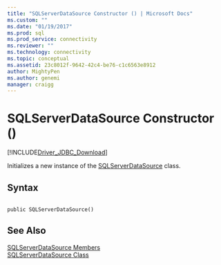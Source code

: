 ```yaml
---
title: "SQLServerDataSource Constructor () | Microsoft Docs"
ms.custom: ""
ms.date: "01/19/2017"
ms.prod: sql
ms.prod_service: connectivity
ms.reviewer: ""
ms.technology: connectivity
ms.topic: conceptual
ms.assetid: 23c8012f-9642-42c4-be76-c1c6563e8912
author: MightyPen
ms.author: genemi
manager: craigg
---
```

# SQLServerDataSource Constructor ()
[!INCLUDE[Driver_JDBC_Download](../../../includes/driver_jdbc_download.md)]

  Initializes a new instance of the [SQLServerDataSource](../../../connect/jdbc/reference/sqlserverdatasource-class.md) class.  
  
## Syntax  
  
```  
  
public SQLServerDataSource()  
```  
  
## See Also  
 [SQLServerDataSource Members](../../../connect/jdbc/reference/sqlserverdatasource-members.md)   
 [SQLServerDataSource Class](../../../connect/jdbc/reference/sqlserverdatasource-class.md)  
  
  

